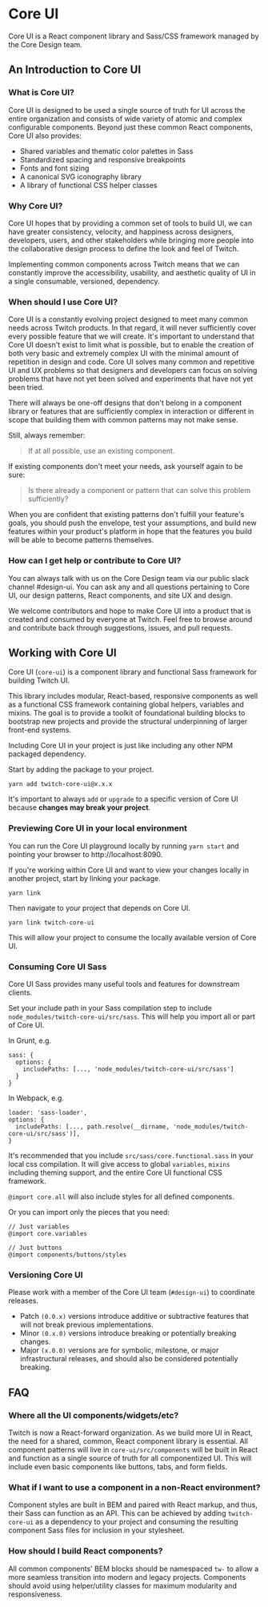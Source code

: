 # Core UI

Core UI is a React component library and Sass/CSS framework managed by the Core Design team.

## An Introduction to Core UI

### What is Core UI?

Core UI is designed to be used a single source of truth for UI across the entire organization and consists of wide variety of atomic and complex configurable components. Beyond just these common React components, Core UI also provides:

* Shared variables and thematic color palettes in Sass
* Standardized spacing and responsive breakpoints
* Fonts and font sizing
* A canonical SVG iconography library
* A library of functional CSS helper classes

### Why Core UI?

Core UI hopes that by providing a common set of tools to build UI, we can have greater consistency, velocity, and happiness across designers, developers, users, and other stakeholders while bringing more people into the collaborative design process to define the look and feel of Twitch.

Implementing common components across Twitch means that we can constantly improve the accessibility, usability, and aesthetic quality of UI in a single consumable, versioned, dependency.

### When should I use Core UI?

Core UI is a constantly evolving project designed to meet many common needs across Twitch products. In that regard, it will never sufficiently cover every possible feature that we will create. It's important to understand that Core UI doesn't exist to limit what is possible, but to enable the creation of both very basic and extremely complex UI with the minimal amount of repetition in design and code. Core UI solves many common and repetitive UI and UX problems so that designers and developers can focus on solving problems that have not yet been solved and experiments that have not yet been tried.

There will always be one-off designs that don't belong in a component library or features that are sufficiently complex in interaction or different in scope that building them with common patterns may not make sense.

Still, always remember:

> If at all possible, use an existing component.

If existing components don't meet your needs, ask yourself again to be sure:

> Is there already a component or pattern that can solve this problem sufficiently?

When you are confident that existing patterns don't fulfill your feature's goals, you should push the envelope, test your assumptions, and build new features within your product's platform in hope that the features you build will be able to become patterns themselves.

### How can I get help or contribute to Core UI?

You can always talk with us on the Core Design team via our public slack channel #design-ui. You can ask any and all questions pertaining to Core UI, our design patterns, React components, and site UX and design.

We welcome contributors and hope to make Core UI into a product that is created and consumed by everyone at Twitch. Feel free to browse around and contribute back through suggestions, issues, and pull requests.

## Working with Core UI

Core UI (`core-ui`) is a component library and functional Sass framework for building Twitch UI.

This library includes modular, React-based, responsive components as well as a functional CSS framework containing global helpers, variables and mixins. The goal is to provide a toolkit of foundational building blocks to bootstrap new projects and provide the structural underpinning of larger front-end systems.

Including Core UI in your project is just like including any other NPM packaged dependency.

Start by adding the package to your project.

`yarn add twitch-core-ui@x.x.x`

It's important to always `add` or `upgrade` to a specific version of Core UI because **changes may break your project**.

### Previewing Core UI in your local environment

You can run the Core UI playground locally by running `yarn start` and pointing your browser to http://localhost:8090.

If you're working within Core UI and want to view your changes locally in another project, start by linking your package.

`yarn link`

Then navigate to your project that depends on Core UI.

`yarn link twitch-core-ui`

This will allow your project to consume the locally available version of Core UI.

### Consuming Core UI Sass

Core UI Sass provides many useful tools and features for downstream clients.

Set your include path in your Sass compilation step to include `node_modules/twitch-core-ui/src/sass`. This will help you import all or part of Core UI.

In Grunt, e.g.
```
sass: {
  options: {
    includePaths: [..., 'node_modules/twitch-core-ui/src/sass']
  }
}
```

In Webpack, e.g.
```
loader: 'sass-loader',
options: {
  includePaths: [..., path.resolve(__dirname, 'node_modules/twitch-core-ui/src/sass')],
}
```

It's recommended that you include `src/sass/core.functional.sass` in your local css compilation. It will give access to global `variables`, `mixins` including theming support, and the entire Core UI functional CSS framework.

`@import core.all` will also include styles for all defined components.

Or you can import only the pieces that you need:

```
// Just variables
@import core.variables

// Just buttons
@import components/buttons/styles
```

### Versioning Core UI

Please work with a member of the Core UI team (`#design-ui`) to coordinate releases.
* Patch `(0.0.x)` versions introduce additive or subtractive features that will not break previous implementations.
* Minor `(0.x.0)` versions introduce breaking or potentially breaking changes.
* Major `(x.0.0)` versions are for symbolic, milestone, or major infrastructural releases, and should also be considered potentially breaking.

## FAQ

### Where all the UI components/widgets/etc?

Twitch is now a React-forward organization. As we build more UI in React, the need for a shared, common, React component library is essential. All component patterns will live in `core-ui/src/components` will be built in React and function as a single source of truth for all componentized UI. This will include even basic components like buttons, tabs, and form fields.

### What if I want to use a component in a non-React environment?

Component styles are built in BEM and paired with React markup, and thus, their Sass can function as an API. This can be achieved by adding `twitch-core-ui` as a dependency to your project and consuming the resulting component Sass files for inclusion in your stylesheet.

### How should I build React components?

All common components' BEM blocks should be namespaced `tw-` to allow a more seamless transition into modern and legacy projects. Components should avoid using helper/utility classes for maximum modularity and responsiveness.
